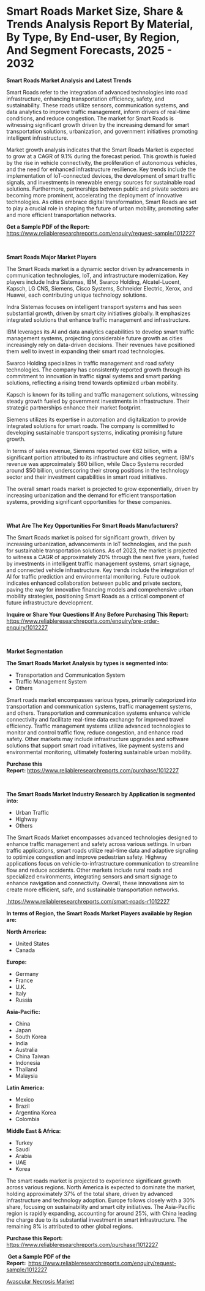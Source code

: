 <p><h1>Smart Roads Market Size, Share & Trends Analysis Report By Material, By Type, By End-user, By Region, And Segment Forecasts, 2025 - 2032</h1></p><p><strong>Smart Roads Market Analysis and Latest Trends</strong></p>
<p><p>Smart Roads refer to the integration of advanced technologies into road infrastructure, enhancing transportation efficiency, safety, and sustainability. These roads utilize sensors, communication systems, and data analytics to improve traffic management, inform drivers of real-time conditions, and reduce congestion. The market for Smart Roads is witnessing significant growth driven by the increasing demand for smart transportation solutions, urbanization, and government initiatives promoting intelligent infrastructure.</p><p>Market growth analysis indicates that the Smart Roads Market is expected to grow at a CAGR of 9.1% during the forecast period. This growth is fueled by the rise in vehicle connectivity, the proliferation of autonomous vehicles, and the need for enhanced infrastructure resilience. Key trends include the implementation of IoT-connected devices, the development of smart traffic signals, and investments in renewable energy sources for sustainable road solutions. Furthermore, partnerships between public and private sectors are becoming more prominent, accelerating the deployment of innovative technologies. As cities embrace digital transformation, Smart Roads are set to play a crucial role in shaping the future of urban mobility, promoting safer and more efficient transportation networks.</p></p>
<p><strong>Get a Sample PDF of the Report:&nbsp;</strong> <a href="https://www.reliableresearchreports.com/enquiry/request-sample/1012227?utm_campaign=3124&utm_medium=2&utm_source=Github&utm_content=ia&utm_term=05032025&utm_id=smart-roads">https://www.reliableresearchreports.com/enquiry/request-sample/1012227</a></p>
<p>&nbsp;</p>
<p><strong>Smart Roads Major Market Players</strong></p>
<p><p>The Smart Roads market is a dynamic sector driven by advancements in communication technologies, IoT, and infrastructure modernization. Key players include Indra Sistemas, IBM, Swarco Holding, Alcatel-Lucent, Kapsch, LG CNS, Siemens, Cisco Systems, Schneider Electric, Xerox, and Huawei, each contributing unique technology solutions.</p><p>Indra Sistemas focuses on intelligent transport systems and has seen substantial growth, driven by smart city initiatives globally. It emphasizes integrated solutions that enhance traffic management and infrastructure.</p><p>IBM leverages its AI and data analytics capabilities to develop smart traffic management systems, projecting considerable future growth as cities increasingly rely on data-driven decisions. Their revenues have positioned them well to invest in expanding their smart road technologies.</p><p>Swarco Holding specializes in traffic management and road safety technologies. The company has consistently reported growth through its commitment to innovation in traffic signal systems and smart parking solutions, reflecting a rising trend towards optimized urban mobility.</p><p>Kapsch is known for its tolling and traffic management solutions, witnessing steady growth fueled by government investments in infrastructure. Their strategic partnerships enhance their market footprint.</p><p>Siemens utilizes its expertise in automation and digitalization to provide integrated solutions for smart roads. The company is committed to developing sustainable transport systems, indicating promising future growth.</p><p>In terms of sales revenue, Siemens reported over €62 billion, with a significant portion attributed to its infrastructure and cities segment. IBM's revenue was approximately $60 billion, while Cisco Systems recorded around $50 billion, underscoring their strong positions in the technology sector and their investment capabilities in smart road initiatives.</p><p>The overall smart roads market is projected to grow exponentially, driven by increasing urbanization and the demand for efficient transportation systems, providing significant opportunities for these companies.</p></p>
<p>&nbsp;</p>
<p><strong>What Are The Key Opportunities For Smart Roads Manufacturers?</strong></p>
<p><p>The Smart Roads market is poised for significant growth, driven by increasing urbanization, advancements in IoT technologies, and the push for sustainable transportation solutions. As of 2023, the market is projected to witness a CAGR of approximately 20% through the next five years, fueled by investments in intelligent traffic management systems, smart signage, and connected vehicle infrastructure. Key trends include the integration of AI for traffic prediction and environmental monitoring. Future outlook indicates enhanced collaboration between public and private sectors, paving the way for innovative financing models and comprehensive urban mobility strategies, positioning Smart Roads as a critical component of future infrastructure development.</p></p>
<p><strong>Inquire or Share Your Questions If Any Before Purchasing This Report:</strong> <a href="https://www.reliableresearchreports.com/enquiry/pre-order-enquiry/1012227?utm_campaign=3124&utm_medium=2&utm_source=Github&utm_content=ia&utm_term=05032025&utm_id=smart-roads">https://www.reliableresearchreports.com/enquiry/pre-order-enquiry/1012227</a></p>
<p>&nbsp;</p>
<p><strong>Market Segmentation</strong></p>
<p><strong>The Smart Roads Market Analysis by types is segmented into:</strong></p>
<p><ul><li>Transportation and Communication System</li><li>Traffic Management System</li><li>Others</li></ul></p>
<p><p>Smart roads market encompasses various types, primarily categorized into transportation and communication systems, traffic management systems, and others. Transportation and communication systems enhance vehicle connectivity and facilitate real-time data exchange for improved travel efficiency. Traffic management systems utilize advanced technologies to monitor and control traffic flow, reduce congestion, and enhance road safety. Other markets may include infrastructure upgrades and software solutions that support smart road initiatives, like payment systems and environmental monitoring, ultimately fostering sustainable urban mobility.</p></p>
<p><strong>Purchase this Report:&nbsp;</strong><a href="https://www.reliableresearchreports.com/purchase/1012227?utm_campaign=3124&utm_medium=2&utm_source=Github&utm_content=ia&utm_term=05032025&utm_id=smart-roads">https://www.reliableresearchreports.com/purchase/1012227</a></p>
<p>&nbsp;</p>
<p><strong>The Smart Roads Market Industry Research by Application is segmented into:</strong></p>
<p><ul><li>Urban Traffic</li><li>Highway</li><li>Others</li></ul></p>
<p><p>The Smart Roads Market encompasses advanced technologies designed to enhance traffic management and safety across various settings. In urban traffic applications, smart roads utilize real-time data and adaptive signaling to optimize congestion and improve pedestrian safety. Highway applications focus on vehicle-to-infrastructure communication to streamline flow and reduce accidents. Other markets include rural roads and specialized environments, integrating sensors and smart signage to enhance navigation and connectivity. Overall, these innovations aim to create more efficient, safe, and sustainable transportation networks.</p></p>
<p><a href="https://www.reliableresearchreports.com/smart-roads-r1012227?utm_campaign=3124&utm_medium=2&utm_source=Github&utm_content=ia&utm_term=05032025&utm_id=smart-roads">&nbsp;https://www.reliableresearchreports.com/smart-roads-r1012227</a></p>
<p><strong>In terms of Region, the Smart Roads Market Players available by Region are:</strong></p>
<p>
    <p> <strong> North America: </strong>
        <ul>
            <li>United States</li>
            <li>Canada</li>
        </ul>
        </p> 
    <p> <strong> Europe: </strong>
        <ul>
            <li>Germany</li>
            <li>France</li>
            <li>U.K.</li>
            <li>Italy</li>
            <li>Russia</li>
        </ul>
        </p> 
    <p> <strong> Asia-Pacific: </strong>
        <ul>
            <li>China</li>
            <li>Japan</li>
            <li>South Korea</li>
            <li>India</li>
            <li>Australia</li>
            <li>China Taiwan</li>
            <li>Indonesia</li>
            <li>Thailand</li>
            <li>Malaysia</li>
        </ul>
        </p> 
    <p> <strong> Latin America: </strong>
        <ul>
            <li>Mexico</li>
            <li>Brazil</li>
            <li>Argentina Korea</li>
            <li>Colombia</li>
        </ul>
        </p> 
    <p> <strong> Middle East & Africa: </strong>
        <ul>
            <li>Turkey</li>
            <li>Saudi</li>
            <li>Arabia</li>
            <li>UAE</li>
            <li>Korea</li>
        </ul>
    </p>
    </p>
<p><p>The smart roads market is projected to experience significant growth across various regions. North America is expected to dominate the market, holding approximately 37% of the total share, driven by advanced infrastructure and technology adoption. Europe follows closely with a 30% share, focusing on sustainability and smart city initiatives. The Asia-Pacific region is rapidly expanding, accounting for around 25%, with China leading the charge due to its substantial investment in smart infrastructure. The remaining 8% is attributed to other global regions.</p></p>
<p><strong>Purchase this Report: </strong><a href="https://www.reliableresearchreports.com/purchase/1012227?utm_campaign=3124&utm_medium=2&utm_source=Github&utm_content=ia&utm_term=05032025&utm_id=smart-roads">https://www.reliableresearchreports.com/purchase/1012227</a></p>
<p>&nbsp;<strong>Get a Sample PDF of the Report:&nbsp;&nbsp;</strong><a href="https://www.reliableresearchreports.com/enquiry/request-sample/1012227?utm_campaign=3124&utm_medium=2&utm_source=Github&utm_content=ia&utm_term=05032025&utm_id=smart-roads">https://www.reliableresearchreports.com/enquiry/request-sample/1012227</a></p>
<p><strong></strong></p>
<p><p><a href="https://github.com/lashaunm5st/Market-Research-Report-List-1/blob/main/avascular-necrosis-market.md?utm_campaign=3124&utm_medium=2&utm_source=Github&utm_content=ia&utm_term=05032025&utm_id=smart-roads">Avascular Necrosis Market</a></p></p>